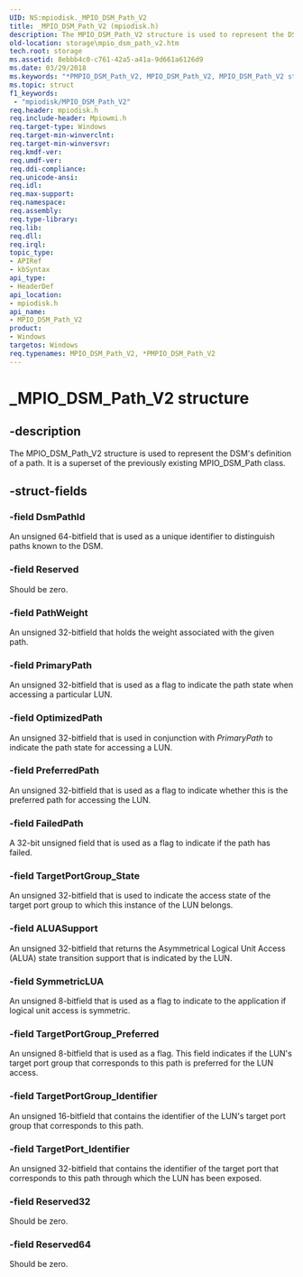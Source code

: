 ```yaml
---
UID: NS:mpiodisk._MPIO_DSM_Path_V2
title: _MPIO_DSM_Path_V2 (mpiodisk.h)
description: The MPIO_DSM_Path_V2 structure is used to represent the DSM's definition of a path. It is a superset of the previously existing MPIO_DSM_Path class.
old-location: storage\mpio_dsm_path_v2.htm
tech.root: storage
ms.assetid: 8ebbb4c0-c761-42a5-a41a-9d661a6126d9
ms.date: 03/29/2018
ms.keywords: "*PMPIO_DSM_Path_V2, MPIO_DSM_Path_V2, MPIO_DSM_Path_V2 structure [Storage Devices], PMPIO_DSM_Path_V2, PMPIO_DSM_Path_V2 structure pointer [Storage Devices], _MPIO_DSM_Path_V2, mpiodisk/MPIO_DSM_Path_V2, mpiodisk/PMPIO_DSM_Path_V2, storage.mpio_dsm_path_v2, structs-scsibus_e1d340a8-aa6a-4219-8bd4-c11fc3520f5d.xml"
ms.topic: struct
f1_keywords:
 - "mpiodisk/MPIO_DSM_Path_V2"
req.header: mpiodisk.h
req.include-header: Mpiowmi.h
req.target-type: Windows
req.target-min-winverclnt: 
req.target-min-winversvr: 
req.kmdf-ver: 
req.umdf-ver: 
req.ddi-compliance: 
req.unicode-ansi: 
req.idl: 
req.max-support: 
req.namespace: 
req.assembly: 
req.type-library: 
req.lib: 
req.dll: 
req.irql: 
topic_type:
- APIRef
- kbSyntax
api_type:
- HeaderDef
api_location:
- mpiodisk.h
api_name:
- MPIO_DSM_Path_V2
product:
- Windows
targetos: Windows
req.typenames: MPIO_DSM_Path_V2, *PMPIO_DSM_Path_V2
---
```


# _MPIO_DSM_Path_V2 structure


## -description


The MPIO_DSM_Path_V2 structure is used to represent the DSM's definition of a path. It is a superset of the previously existing MPIO_DSM_Path class.


## -struct-fields




### -field DsmPathId

An unsigned 64-bitfield that is used as a unique identifier to distinguish paths known to the DSM.


### -field Reserved

Should be zero.


### -field PathWeight

An unsigned 32-bitfield that holds the weight associated with the given path.


### -field PrimaryPath

An unsigned 32-bitfield that is used as a flag to indicate the path state when accessing a particular LUN.


### -field OptimizedPath

An unsigned 32-bitfield that is used in conjunction with <i>PrimaryPath</i> to indicate the path state for accessing a LUN.


### -field PreferredPath

An unsigned 32-bitfield that is used as a flag to indicate whether this is the preferred path for accessing the LUN.


### -field FailedPath

A 32-bit unsigned field that is used as a flag to indicate if the path has failed.


### -field TargetPortGroup_State

An unsigned 32-bitfield that is used to indicate the access state of the target port group to which this instance of the LUN belongs.


### -field ALUASupport

An unsigned 32-bitfield that returns the Asymmetrical Logical Unit Access (ALUA) state transition support that is indicated by the LUN.


### -field SymmetricLUA

An unsigned 8-bitfield that is used as a flag to indicate to the application if logical unit access is symmetric.


### -field TargetPortGroup_Preferred

An unsigned 8-bitfield that is used as a flag. This field indicates if the LUN's target port group that corresponds to this path is preferred for the LUN access.


### -field TargetPortGroup_Identifier

An unsigned 16-bitfield that contains the identifier of the LUN's target port group that corresponds to this path.


### -field TargetPort_Identifier

An unsigned 32-bitfield that contains the identifier of the target port that corresponds to this path through which the LUN has been exposed.


### -field Reserved32

Should be zero.


### -field Reserved64

Should be zero.

